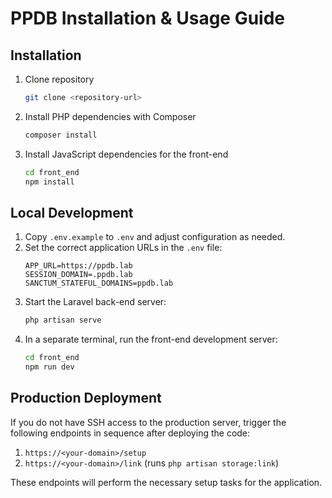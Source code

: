 # PPDB Installation & Usage Guide

## Installation

1. Clone repository
   ```bash
   git clone <repository-url>
   ```
2. Install PHP dependencies with Composer
   ```bash
   composer install
   ```
3. Install JavaScript dependencies for the front-end
   ```bash
   cd front_end
   npm install
   ```

## Local Development

1. Copy `.env.example` to `.env` and adjust configuration as needed.
2. Set the correct application URLs in the `.env` file:
   ```env
   APP_URL=https://ppdb.lab
   SESSION_DOMAIN=.ppdb.lab
   SANCTUM_STATEFUL_DOMAINS=ppdb.lab
   ```
3. Start the Laravel back-end server:
   ```bash
   php artisan serve
   ```
4. In a separate terminal, run the front-end development server:
   ```bash
   cd front_end
   npm run dev
   ```

## Production Deployment

If you do not have SSH access to the production server, trigger the following endpoints in sequence after deploying the code:

1. `https://<your-domain>/setup`
2. `https://<your-domain>/link` (runs `php artisan storage:link`)

These endpoints will perform the necessary setup tasks for the application.
